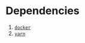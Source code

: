 # Dependencies

1. [`docker`](https://docs.docker.com/get-docker/) 
1. [`yarn`](https://classic.yarnpkg.com/lang/en/docs/install/) 